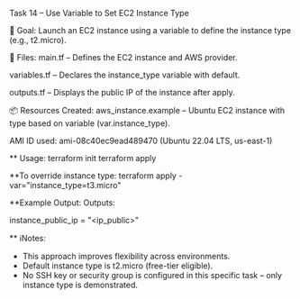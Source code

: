 Task 14 – Use Variable to Set EC2 Instance Type

🎯 Goal:
Launch an EC2 instance using a variable to define the instance type (e.g., t2.micro).

📁 Files:
main.tf – Defines the EC2 instance and AWS provider.

variables.tf – Declares the instance_type variable with default.

outputs.tf – Displays the public IP of the instance after apply.

📦 Resources Created:
aws_instance.example – Ubuntu EC2 instance with type based on variable (var.instance_type).

AMI ID used: ami-08c40ec9ead489470 (Ubuntu 22.04 LTS, us-east-1)

** Usage:
 terraform init
 terraform apply

**To override instance type:
 terraform apply -var="instance_type=t3.micro"

**Example Output:
Outputs:


instance_public_ip = "<ip_public>"

** ℹNotes:
* This approach improves flexibility across environments.
* Default instance type is t2.micro (free-tier eligible).
* No SSH key or security group is configured in this specific task – only instance type is demonstrated.

